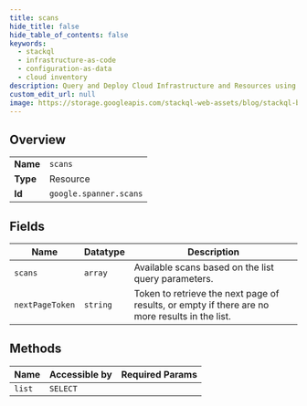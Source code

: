 ```yaml
---
title: scans
hide_title: false
hide_table_of_contents: false
keywords:
  - stackql
  - infrastructure-as-code
  - configuration-as-data
  - cloud inventory
description: Query and Deploy Cloud Infrastructure and Resources using SQL
custom_edit_url: null
image: https://storage.googleapis.com/stackql-web-assets/blog/stackql-blog-post-featured-image.png
---
```

  
    

## Overview
<table><tbody>
<tr><td><b>Name</b></td><td><code>scans</code></td></tr>
<tr><td><b>Type</b></td><td>Resource</td></tr>
<tr><td><b>Id</b></td><td><code>google.spanner.scans</code></td></tr>
</tbody></table>

## Fields
| Name | Datatype | Description |
| ---- | -------- | ----------- |
| `scans` | `array` | Available scans based on the list query parameters. |
| `nextPageToken` | `string` | Token to retrieve the next page of results, or empty if there are no more results in the list. |
## Methods
| Name | Accessible by | Required Params |
| ---- | ------------- | --------------- |
| `list` | `SELECT` |  |
